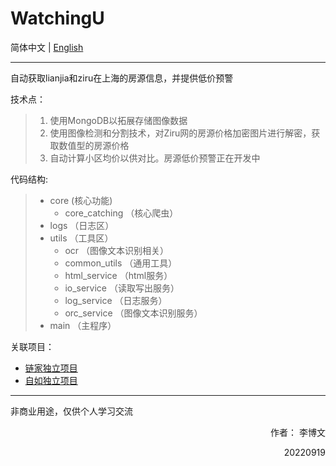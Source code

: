 # WatchingU  

简体中文 | [English](README_EN.md) 

--------  
自动获取lianjia和ziru在上海的房源信息，并提供低价预警  
  
技术点：  
>1. 使用MongoDB以拓展存储图像数据  
>2. 使用图像检测和分割技术，对Ziru网的房源价格加密图片进行解密，获取数值型的房源价格  
>3. 自动计算小区均价以供对比。房源低价预警正在开发中  
  
代码结构:

>- core (核心功能)
>   - core_catching （核心爬虫）
>- logs （日志区）
>- utils （工具区）
>   - ocr （图像文本识别相关）
>   - common_utils （通用工具）
>   - html_service （html服务）
>   - io_service （读取写出服务）
>   - log_service （日志服务）
>   - orc_service （图像文本识别服务）
>- main （主程序）

关联项目：
- [链家独立项目](https://github.com/crazybruce-bowen/crawler_LJ)
- [自如独立项目](https://github.com/crazybruce-bowen/crawler_ZR)

--------  

非商业用途，仅供个人学习交流  
    
<p align="right"> 作者： 李博文  
<p align="right"> 20220919  
